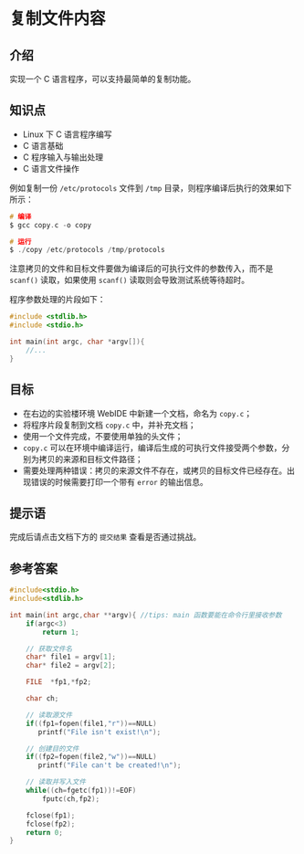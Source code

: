 # 复制文件内容

## 介绍

实现一个 C 语言程序，可以支持最简单的复制功能。

## 知识点

- Linux 下 C 语言程序编写
- C 语言基础
- C 程序输入与输出处理
- C 语言文件操作

例如复制一份 `/etc/protocols` 文件到 `/tmp` 目录，则程序编译后执行的效果如下所示：

```c
# 编译
$ gcc copy.c -o copy

# 运行
$ ./copy /etc/protocols /tmp/protocols
```

注意拷贝的文件和目标文件要做为编译后的可执行文件的参数传入，而不是 `scanf()` 读取，如果使用 `scanf()` 读取则会导致测试系统等待超时。

程序参数处理的片段如下：

```c
#include <stdlib.h>
#include <stdio.h>

int main(int argc, char *argv[]){
    //...
}
```

## 目标

- 在右边的实验楼环境 WebIDE 中新建一个文档，命名为 `copy.c`；
- 将程序片段复制到文档 `copy.c` 中，并补充文档；
- 使用一个文件完成，不要使用单独的头文件；
- `copy.c` 可以在环境中编译运行，编译后生成的可执行文件接受两个参数，分别为拷贝的来源和目标文件路径；
- 需要处理两种错误：拷贝的来源文件不存在，或拷贝的目标文件已经存在。出现错误的时候需要打印一个带有 `error` 的输出信息。

## 提示语

完成后请点击文档下方的 `提交结果` 查看是否通过挑战。

## 参考答案

```c
#include<stdio.h>
#include<stdlib.h>

int main(int argc,char **argv){ //tips: main 函数要能在命令行里接收参数
    if(argc<3)
        return 1;

    // 获取文件名
    char* file1 = argv[1];
    char* file2 = argv[2];

    FILE  *fp1,*fp2;

    char ch;

    // 读取源文件
    if((fp1=fopen(file1,"r"))==NULL)
       printf("File isn't exist!\n");

    // 创建目的文件
    if((fp2=fopen(file2,"w"))==NULL)
       printf("File can't be created!\n");

    // 读取并写入文件
    while((ch=fgetc(fp1))!=EOF)
        fputc(ch,fp2);

    fclose(fp1);
    fclose(fp2);
	return 0;
}
```

